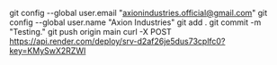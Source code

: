 git config --global user.email "axionindustries.official@gmail.com"
git config --global user.name "Axion Industries"
git add .
git commit -m "Testing."
git push origin main
curl -X POST https://api.render.com/deploy/srv-d2af26je5dus73cplfc0?key=KMySwX2RZWI